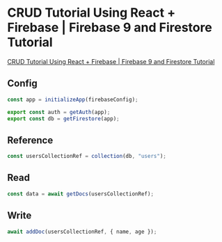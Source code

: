 # CRUD Tutorial Using React + Firebase | Firebase 9 and Firestore Tutorial

[CRUD Tutorial Using React + Firebase | Firebase 9 and Firestore Tutorial](https://www.youtube.com/watch?v=jCY6DH8F4oc)

## Config

```javascript
const app = initializeApp(firebaseConfig);

export const auth = getAuth(app);
export const db = getFirestore(app);
```

## Reference

```javascript
const usersCollectionRef = collection(db, "users");
```

## Read

```javascript
const data = await getDocs(usersCollectionRef);
```

## Write

```javascript
await addDoc(usersCollectionRef, { name, age });
```
